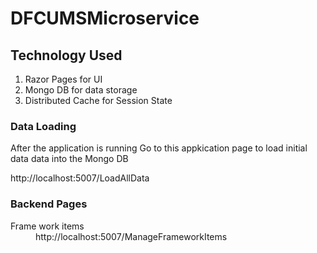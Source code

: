 # DFCUMSMicroservice

<h2>Technology Used </h2>

<ol>
  <li> Razor Pages for UI </li>
   <li> Mongo DB for data storage </li>
 <li> Distributed Cache for Session State </li>
</ol>


<h3> Data Loading </h3>
After the application is running
Go to this appkication page to load initial data data into the Mongo DB

http://localhost:5007/LoadAllData

<h3> Backend Pages </h3>
<dl>
  <dt> Frame work items</dt> <dd>http://localhost:5007/ManageFrameworkItems </dd>
  </dl>
